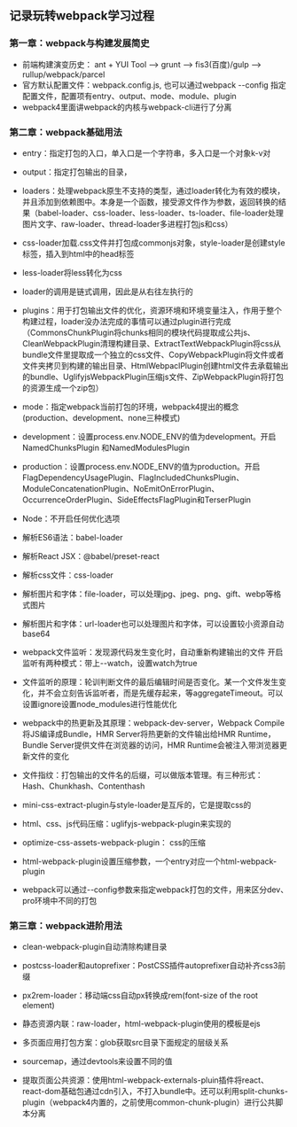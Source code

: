 ## 记录玩转webpack学习过程

### 第一章：webpack与构建发展简史
* 前端构建演变历史： ant + YUI Tool -->  grunt  -->  fis3(百度)/gulp  --> rullup/webpack/parcel
* 官方默认配置文件：webpack.config.js, 也可以通过webpack --config 指定配置文件，配置项有entry、output、mode、module、plugin
* webpack4里面讲webpack的内核与webpack-cli进行了分离

### 第二章：webpack基础用法
* entry：指定打包的入口，单入口是一个字符串，多入口是一个对象k-v对
* output：指定打包输出的目录，
* loaders：处理webpack原生不支持的类型，通过loader转化为有效的模块，并且添加到依赖图中。本身是一个函数，接受源文件作为参数，返回转换的结果（babel-loader、css-loader、less-loader、ts-loader、file-loader处理图片文字、raw-loader、thread-loader多进程打包js和css）
* css-loader加载.css文件并打包成commonjs对象，style-loader是创建style标签，插入到html中的head标签
* less-loader将less转化为css
* loader的调用是链式调用，因此是从右往左执行的
* plugins：用于打包输出文件的优化，资源环境和环境变量注入，作用于整个构建过程，loader没办法完成的事情可以通过plugin进行完成（CommonsChunkPlugin将chunks相同的模块代码提取成公共js、CleanWebpackPlugin清理构建目录、ExtractTextWebpackPlugin将css从bundle文件里提取成一个独立的css文件、CopyWebpackPlugin将文件或者文件夹拷贝到构建的输出目录、HtmlWebpaclPlugin创建html文件去承载输出的bundle、UglifyjsWebpackPlugin压缩js文件、ZipWebpackPlugin将打包的资源生成一个zip包）
* mode：指定webpack当前打包的环境，webpack4提出的概念(production、development、none三种模式)
* development：设置process.env.NODE_ENV的值为development。开启NamedChunksPlugin 和NamedModulesPlugin
* production：设置process.env.NODE_ENV的值为production。开启FlagDependencyUsagePlugin、FlagIncludedChunksPlugin、ModuleConcatenationPlugin、NoEmitOnErrorPlugin、OccurrenceOrderPlugin、SideEffectsFlagPlugin和TerserPlugin
* Node：不开启任何优化选项

* 解析ES6语法：babel-loader
* 解析React JSX：@babel/preset-react
* 解析css文件：css-loader
* 解析图片和字体：file-loader，可以处理jpg、jpeg、png、gift、webp等格式图片
* 解析图片和字体：url-loader也可以处理图片和字体，可以设置较小资源自动base64
* webpack文件监听：发现源代码发生变化时，自动重新构建输出的文件
  开启监听有两种模式：带上--watch，设置watch为true
* 文件监听的原理：轮训判断文件的最后编辑时间是否变化。某一个文件发生变化，并不会立刻告诉监听者，而是先缓存起来，等aggregateTimeout。可以设置ignore设置node_modules进行性能优化
* webpack中的热更新及其原理：webpack-dev-server，Webpack Compile将JS编译成Bundle，HMR Server将热更新的文件输出给HMR Runtime，Bundle Server提供文件在浏览器的访问，HMR Runtime会被注入带浏览器更新文件的变化

* 文件指纹：打包输出的文件名的后缀，可以做版本管理。有三种形式：Hash、Chunkhash、Contenthash
* mini-css-extract-plugin与style-loader是互斥的，它是提取css的
* html、css、js代码压缩：uglifyjs-webpack-plugin来实现的
* optimize-css-assets-webpack-plugin： css的压缩
* html-webpack-plugin设置压缩参数，一个entry对应一个html-webpack-plugin
* webpack可以通过--config参数来指定webpack打包的文件，用来区分dev、pro环境中不同的打包

### 第三章：webpack进阶用法
* clean-webpack-plugin自动清除构建目录
* postcss-loader和autoprefixer：PostCSS插件autoprefixer自动补齐css3前缀
* px2rem-loader：移动端css自动px转换成rem(font-size of the root element)
* 静态资源内联：raw-loader，html-webpack-plugin使用的模板是ejs
* 多页面应用打包方案：glob获取src目录下面规定的层级关系

* sourcemap，通过devtools来设置不同的值
* 提取页面公共资源：使用html-webpack-externals-pluin插件将react、react-dom基础包通过cdn引入，不打入bundle中。还可以利用split-chunks-plugin（webpack4内置的，之前使用common-chunk-plugin）进行公共脚本分离